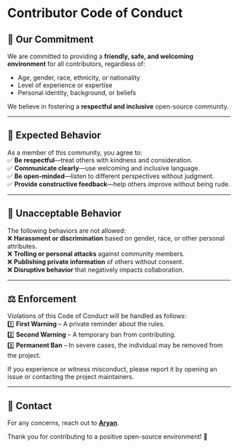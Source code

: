 # Contributor Code of Conduct  

## 🌟 Our Commitment  

We are committed to providing a **friendly, safe, and welcoming environment** for all contributors, regardless of:  
- Age, gender, race, ethnicity, or nationality  
- Level of experience or expertise  
- Personal identity, background, or beliefs  

We believe in fostering a **respectful and inclusive** open-source community.  

---

## 🤝 Expected Behavior  

As a member of this community, you agree to:  
✅ **Be respectful**—treat others with kindness and consideration.  
✅ **Communicate clearly**—use welcoming and inclusive language.  
✅ **Be open-minded**—listen to different perspectives without judgment.  
✅ **Provide constructive feedback**—help others improve without being rude.  

---

## 🚫 Unacceptable Behavior  

The following behaviors are not allowed:  
❌ **Harassment or discrimination** based on gender, race, or other personal attributes.  
❌ **Trolling or personal attacks** against community members.  
❌ **Publishing private information** of others without consent.  
❌ **Disruptive behavior** that negatively impacts collaboration.  

---

## ⚖️ Enforcement  

Violations of this Code of Conduct will be handled as follows:  
1️⃣ **First Warning** – A private reminder about the rules.  
2️⃣ **Second Warning** – A temporary ban from contributing.  
3️⃣ **Permanent Ban** – In severe cases, the individual may be removed from the project.  

If you experience or witness misconduct, please report it by opening an issue or contacting the project maintainers.  

---

## 📩 Contact  
For any concerns, reach out to **[Aryan](mailto:aryan@perlzy.live)**.  

Thank you for contributing to a positive open-source environment! 🚀  
